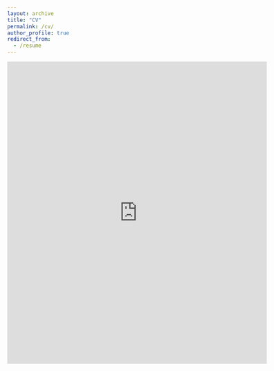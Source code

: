 ```yaml
---
layout: archive
title: "CV"
permalink: /cv/
author_profile: true
redirect_from:
  - /resume
---
```


[//]: # ({% include base_path %})

<embed src="https://songhuahu-umd.github.io/files/Songhua Hu's CV_2022.pdf" width="600" height="700" type='application/pdf'>